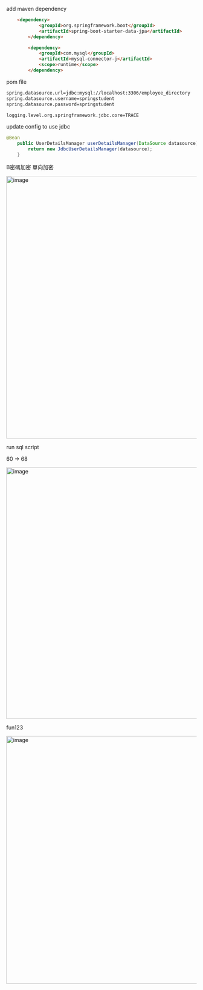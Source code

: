 add maven dependency

```html
    <dependency>
			<groupId>org.springframework.boot</groupId>
			<artifactId>spring-boot-starter-data-jpa</artifactId>
		</dependency>

		<dependency>
			<groupId>com.mysql</groupId>
			<artifactId>mysql-connector-j</artifactId>
			<scope>runtime</scope>
		</dependency>
```

pom file

```html
spring.datasource.url=jdbc:mysql://localhost:3306/employee_directory
spring.datasource.username=springstudent
spring.datasource.password=springstudent

logging.level.org.springframework.jdbc.core=TRACE
```

update config to use jdbc

```java
@Bean 
	public UserDetailsManager userDetailsManager(DataSource datasource) {
		return new JdbcUserDetailsManager(datasource);
	}
```

B密碼加密 單向加密

<img width="693" alt="image" src="https://github.com/ziuqnnnn44/Spring-MVC-Security/assets/66659394/48324d07-7155-43dd-9638-aeea265d3c34">


run sql script

60 → 68

<img width="664" alt="image" src="https://github.com/ziuqnnnn44/Spring-MVC-Security/assets/66659394/6a618bb4-92d1-4a87-bd21-2a6e2e6d4102">

fun123

<img width="654" alt="image" src="https://github.com/ziuqnnnn44/Spring-MVC-Security/assets/66659394/528cb84b-c56a-4db3-8d0a-3edb7f38d04b">
